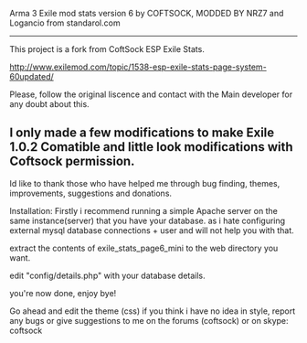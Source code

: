 Arma 3 Exile mod stats version 6 by COFTSOCK, MODDED BY NRZ7 and Logancio from standarol.com

---------------------------------------------------------------------------------------------------------------------
This project is a fork from CoftSock ESP Exile Stats.

http://www.exilemod.com/topic/1538-esp-exile-stats-page-system-60updated/

Please, follow the original liscence and contact with the Main developer for any doubt about this.

I only made a few modifications to make Exile 1.0.2 Comatible and little look modifications with Coftsock permission.
---------------------------------------------------------------------------------------------------------------------

Id like to thank those who have helped me through bug finding, themes, improvements, suggestions and donations.

Installation:
Firstly i recommend running a simple Apache server on the same instance(server) that you have your database. as i hate configuring external mysql database connections + user and will not help you with that.

extract the contents of exile_stats_page6_mini to the web directory you want.

edit "config/details.php" with your database details.

you're now done, enjoy bye!



Go ahead and edit the theme (css) if you think i have no idea in style, report any bugs or give suggestions to me on the forums (coftsock) or on skype: coftsock